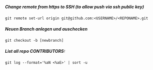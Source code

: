 
##### Change remote from https to SSH (to allow push via ssh public key)

`git remote set-url origin git@github.com:<USERNAME>/<REPONAME>.git`

##### Neuen Branch anlegen und auschecken

`git checkout -b [newbranch]`

##### List all repo CONTRIBUTORS:

`git log --format='%aN <%aE>' | sort -u`
